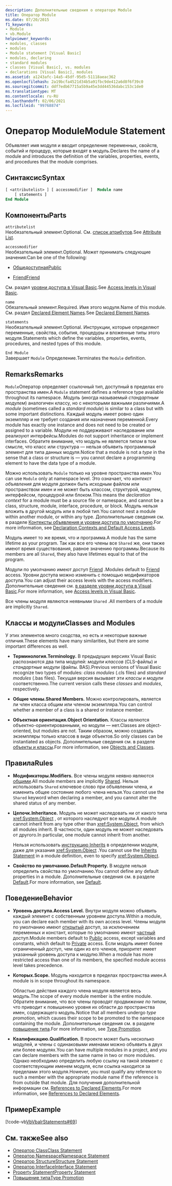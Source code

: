 ```yaml
---
description: Дополнительные сведения о операторе Module
title: Оператор Module
ms.date: 07/20/2015
f1_keywords:
- Module
- vb.Module
helpviewer_keywords:
- modules, classes
- modules
- Module statement [Visual Basic]
- modules, declaring
- standard modules
- classes [Visual Basic], vs. modules
- declarations [Visual Basic], modules
ms.assetid: a1243afc-14a5-45df-95d5-51118aeac362
ms.openlocfilehash: 2a19bcfa4521d34b5a91fbc9de412a6d8f6f39c0
ms.sourcegitcommit: ddf7edb67715a5b9a45e3dd44536dabc153c1de0
ms.translationtype: MT
ms.contentlocale: ru-RU
ms.lasthandoff: 02/06/2021
ms.locfileid: "99768874"
---
```

# <a name="module-statement"></a><span data-ttu-id="deacb-103">Оператор Module</span><span class="sxs-lookup"><span data-stu-id="deacb-103">Module Statement</span></span>

<span data-ttu-id="deacb-104">Объявляет имя модуля и вводит определение переменных, свойств, событий и процедур, которые входят в модуль.</span><span class="sxs-lookup"><span data-stu-id="deacb-104">Declares the name of a module and introduces the definition of the variables, properties, events, and procedures that the module comprises.</span></span>

## <a name="syntax"></a><span data-ttu-id="deacb-105">Синтаксис</span><span class="sxs-lookup"><span data-stu-id="deacb-105">Syntax</span></span>

```vb
[ <attributelist> ] [ accessmodifier ]  Module name
    [ statements ]
End Module
```

## <a name="parts"></a><span data-ttu-id="deacb-106">Компоненты</span><span class="sxs-lookup"><span data-stu-id="deacb-106">Parts</span></span>

`attributelist`  
<span data-ttu-id="deacb-107">Необязательный элемент.</span><span class="sxs-lookup"><span data-stu-id="deacb-107">Optional.</span></span> <span data-ttu-id="deacb-108">См. [список атрибутов](attribute-list.md).</span><span class="sxs-lookup"><span data-stu-id="deacb-108">See [Attribute List](attribute-list.md).</span></span>

`accessmodifier`  
<span data-ttu-id="deacb-109">Необязательный элемент.</span><span class="sxs-lookup"><span data-stu-id="deacb-109">Optional.</span></span> <span data-ttu-id="deacb-110">Может принимать следующие значения:</span><span class="sxs-lookup"><span data-stu-id="deacb-110">Can be one of the following:</span></span>

- [<span data-ttu-id="deacb-111">Общедоступная</span><span class="sxs-lookup"><span data-stu-id="deacb-111">Public</span></span>](../modifiers/public.md)

- [<span data-ttu-id="deacb-112">Friend</span><span class="sxs-lookup"><span data-stu-id="deacb-112">Friend</span></span>](../modifiers/friend.md)

<span data-ttu-id="deacb-113">См. раздел [уровни доступа в Visual Basic](../../programming-guide/language-features/declared-elements/access-levels.md).</span><span class="sxs-lookup"><span data-stu-id="deacb-113">See [Access levels in Visual Basic](../../programming-guide/language-features/declared-elements/access-levels.md).</span></span>

`name`  
<span data-ttu-id="deacb-114">Обязательный элемент.</span><span class="sxs-lookup"><span data-stu-id="deacb-114">Required.</span></span> <span data-ttu-id="deacb-115">Имя этого модуля.</span><span class="sxs-lookup"><span data-stu-id="deacb-115">Name of this module.</span></span> <span data-ttu-id="deacb-116">См. раздел [Declared Element Names](../../programming-guide/language-features/declared-elements/declared-element-names.md).</span><span class="sxs-lookup"><span data-stu-id="deacb-116">See [Declared Element Names](../../programming-guide/language-features/declared-elements/declared-element-names.md).</span></span>

`statements`  
<span data-ttu-id="deacb-117">Необязательный элемент.</span><span class="sxs-lookup"><span data-stu-id="deacb-117">Optional.</span></span> <span data-ttu-id="deacb-118">Инструкции, которые определяют переменные, свойства, события, процедуры и вложенные типы этого модуля.</span><span class="sxs-lookup"><span data-stu-id="deacb-118">Statements which define the variables, properties, events, procedures, and nested types of this module.</span></span>

`End Module`  
<span data-ttu-id="deacb-119">Завершает `Module` Определение.</span><span class="sxs-lookup"><span data-stu-id="deacb-119">Terminates the `Module` definition.</span></span>

## <a name="remarks"></a><span data-ttu-id="deacb-120">Remarks</span><span class="sxs-lookup"><span data-stu-id="deacb-120">Remarks</span></span>

<span data-ttu-id="deacb-121">`Module`Оператор определяет ссылочный тип, доступный в пределах его пространства имен.</span><span class="sxs-lookup"><span data-stu-id="deacb-121">A `Module` statement defines a reference type available throughout its namespace.</span></span> <span data-ttu-id="deacb-122">*Модуль* (иногда называемый *стандартным модулем*) аналогичен классу, но с некоторыми важными различиями.</span><span class="sxs-lookup"><span data-stu-id="deacb-122">A *module* (sometimes called a *standard module*) is similar to a class but with some important distinctions.</span></span> <span data-ttu-id="deacb-123">Каждый модуль имеет ровно один экземпляр и не требует создания или назначения переменной.</span><span class="sxs-lookup"><span data-stu-id="deacb-123">Every module has exactly one instance and does not need to be created or assigned to a variable.</span></span> <span data-ttu-id="deacb-124">Модули не поддерживают наследование или реализуют интерфейсы.</span><span class="sxs-lookup"><span data-stu-id="deacb-124">Modules do not support inheritance or implement interfaces.</span></span> <span data-ttu-id="deacb-125">Обратите внимание, что модуль не является *типом* в том смысле, что класс или структура — нельзя объявить программный элемент для типа данных модуля.</span><span class="sxs-lookup"><span data-stu-id="deacb-125">Notice that a module is not a *type* in the sense that a class or structure is — you cannot declare a programming element to have the data type of a module.</span></span>

<span data-ttu-id="deacb-126">Можно использовать `Module` только на уровне пространства имен.</span><span class="sxs-lookup"><span data-stu-id="deacb-126">You can use `Module` only at namespace level.</span></span> <span data-ttu-id="deacb-127">Это означает, что *контекст объявления* для модуля должен быть исходным файлом или пространством имен и не может быть классом, структурой, модулем, интерфейсом, процедурой или блоком.</span><span class="sxs-lookup"><span data-stu-id="deacb-127">This means the *declaration context* for a module must be a source file or namespace, and cannot be a class, structure, module, interface, procedure, or block.</span></span> <span data-ttu-id="deacb-128">Модуль нельзя вложить в другой модуль или в любой тип.</span><span class="sxs-lookup"><span data-stu-id="deacb-128">You cannot nest a module within another module, or within any type.</span></span> <span data-ttu-id="deacb-129">Дополнительные сведения см. в разделе [Контексты объявления и уровни доступа по умолчанию](declaration-contexts-and-default-access-levels.md).</span><span class="sxs-lookup"><span data-stu-id="deacb-129">For more information, see [Declaration Contexts and Default Access Levels](declaration-contexts-and-default-access-levels.md).</span></span>

<span data-ttu-id="deacb-130">Модуль имеет то же время, что и программа.</span><span class="sxs-lookup"><span data-stu-id="deacb-130">A module has the same lifetime as your program.</span></span> <span data-ttu-id="deacb-131">Так как все его члены все `Shared` же, они также имеют время существования, равное значению программы.</span><span class="sxs-lookup"><span data-stu-id="deacb-131">Because its members are all `Shared`, they also have lifetimes equal to that of the program.</span></span>

<span data-ttu-id="deacb-132">Модули по умолчанию имеют доступ [Friend](../modifiers/friend.md) .</span><span class="sxs-lookup"><span data-stu-id="deacb-132">Modules default to [Friend](../modifiers/friend.md) access.</span></span> <span data-ttu-id="deacb-133">Уровни доступа можно изменить с помощью модификаторов доступа.</span><span class="sxs-lookup"><span data-stu-id="deacb-133">You can adjust their access levels with the access modifiers.</span></span> <span data-ttu-id="deacb-134">Дополнительные сведения см. [в разделе уровни доступа в Visual Basic](../../programming-guide/language-features/declared-elements/access-levels.md).</span><span class="sxs-lookup"><span data-stu-id="deacb-134">For more information, see [Access levels in Visual Basic](../../programming-guide/language-features/declared-elements/access-levels.md).</span></span>

<span data-ttu-id="deacb-135">Все члены модуля являются неявными `Shared` .</span><span class="sxs-lookup"><span data-stu-id="deacb-135">All members of a module are implicitly `Shared`.</span></span>

## <a name="classes-and-modules"></a><span data-ttu-id="deacb-136">Классы и модули</span><span class="sxs-lookup"><span data-stu-id="deacb-136">Classes and Modules</span></span>

<span data-ttu-id="deacb-137">У этих элементов много сходства, но есть и некоторые важные отличия.</span><span class="sxs-lookup"><span data-stu-id="deacb-137">These elements have many similarities, but there are some important differences as well.</span></span>

- <span data-ttu-id="deacb-138">**Терминология.**</span><span class="sxs-lookup"><span data-stu-id="deacb-138">**Terminology.**</span></span> <span data-ttu-id="deacb-139">В предыдущих версиях Visual Basic распознаются два типа модулей: *модули классов* (CLS-файлы) и *стандартные модули* (файлы. BAS).</span><span class="sxs-lookup"><span data-stu-id="deacb-139">Previous versions of Visual Basic recognize two types of modules: *class modules* (.cls files) and *standard modules* (.bas files).</span></span> <span data-ttu-id="deacb-140">Текущая версия вызывает эти *классы* и *модули* соответственно.</span><span class="sxs-lookup"><span data-stu-id="deacb-140">The current version calls these *classes* and *modules*, respectively.</span></span>

- <span data-ttu-id="deacb-141">**Общие члены.**</span><span class="sxs-lookup"><span data-stu-id="deacb-141">**Shared Members.**</span></span> <span data-ttu-id="deacb-142">Можно контролировать, является ли член класса общим или членом экземпляра.</span><span class="sxs-lookup"><span data-stu-id="deacb-142">You can control whether a member of a class is a shared or instance member.</span></span>

- <span data-ttu-id="deacb-143">**Объектная ориентация.**</span><span class="sxs-lookup"><span data-stu-id="deacb-143">**Object Orientation.**</span></span> <span data-ttu-id="deacb-144">Классы являются объектно-ориентированными, но модули — нет.</span><span class="sxs-lookup"><span data-stu-id="deacb-144">Classes are object-oriented, but modules are not.</span></span> <span data-ttu-id="deacb-145">Таким образом, можно создавать экземпляры только классов в виде объектов.</span><span class="sxs-lookup"><span data-stu-id="deacb-145">So only classes can be instantiated as objects.</span></span> <span data-ttu-id="deacb-146">Дополнительные сведения см. в разделе [объекты и классы](../../programming-guide/language-features/objects-and-classes/index.md).</span><span class="sxs-lookup"><span data-stu-id="deacb-146">For more information, see [Objects and Classes](../../programming-guide/language-features/objects-and-classes/index.md).</span></span>

## <a name="rules"></a><span data-ttu-id="deacb-147">Правила</span><span class="sxs-lookup"><span data-stu-id="deacb-147">Rules</span></span>

- <span data-ttu-id="deacb-148">**Модификаторы.**</span><span class="sxs-lookup"><span data-stu-id="deacb-148">**Modifiers.**</span></span> <span data-ttu-id="deacb-149">Все члены модуля неявно являются [общими](../modifiers/shared.md).</span><span class="sxs-lookup"><span data-stu-id="deacb-149">All module members are implicitly [Shared](../modifiers/shared.md).</span></span> <span data-ttu-id="deacb-150">Нельзя использовать `Shared` ключевое слово при объявлении члена, и изменить общее состояние любого члена нельзя.</span><span class="sxs-lookup"><span data-stu-id="deacb-150">You cannot use the `Shared` keyword when declaring a member, and you cannot alter the shared status of any member.</span></span>

- <span data-ttu-id="deacb-151">**Цепочк.**</span><span class="sxs-lookup"><span data-stu-id="deacb-151">**Inheritance.**</span></span> <span data-ttu-id="deacb-152">Модуль не может наследовать ни от какого типа <xref:System.Object> , от которого наследуют все модули.</span><span class="sxs-lookup"><span data-stu-id="deacb-152">A module cannot inherit from any type other than <xref:System.Object>, from which all modules inherit.</span></span> <span data-ttu-id="deacb-153">В частности, один модуль не может наследовать от другого.</span><span class="sxs-lookup"><span data-stu-id="deacb-153">In particular, one module cannot inherit from another.</span></span>

  <span data-ttu-id="deacb-154">Нельзя использовать [инструкцию Inherits](inherits-statement.md) в определении модуля, даже для указания <xref:System.Object> .</span><span class="sxs-lookup"><span data-stu-id="deacb-154">You cannot use the [Inherits Statement](inherits-statement.md) in a module definition, even to specify <xref:System.Object>.</span></span>

- <span data-ttu-id="deacb-155">**Свойство по умолчанию.**</span><span class="sxs-lookup"><span data-stu-id="deacb-155">**Default Property.**</span></span> <span data-ttu-id="deacb-156">В модуле нельзя определить свойства по умолчанию.</span><span class="sxs-lookup"><span data-stu-id="deacb-156">You cannot define any default properties in a module.</span></span> <span data-ttu-id="deacb-157">Дополнительные сведения см. в разделе [Default](../modifiers/default.md).</span><span class="sxs-lookup"><span data-stu-id="deacb-157">For more information, see [Default](../modifiers/default.md).</span></span>

## <a name="behavior"></a><span data-ttu-id="deacb-158">Поведение</span><span class="sxs-lookup"><span data-stu-id="deacb-158">Behavior</span></span>

- <span data-ttu-id="deacb-159">**Уровень доступа.**</span><span class="sxs-lookup"><span data-stu-id="deacb-159">**Access Level.**</span></span> <span data-ttu-id="deacb-160">Внутри модуля можно объявить каждый элемент с собственным уровнем доступа.</span><span class="sxs-lookup"><span data-stu-id="deacb-160">Within a module, you can declare each member with its own access level.</span></span> <span data-ttu-id="deacb-161">Члены модуля по умолчанию имеют [открытый](../modifiers/public.md) доступ, за исключением переменных и констант, которые по умолчанию имеют [частный](../modifiers/private.md) доступ.</span><span class="sxs-lookup"><span data-stu-id="deacb-161">Module members default to [Public](../modifiers/public.md) access, except variables and constants, which default to [Private](../modifiers/private.md) access.</span></span> <span data-ttu-id="deacb-162">Если модуль имеет более ограниченный доступ, чем один из его членов, приоритет имеет указанный уровень доступа к модулю.</span><span class="sxs-lookup"><span data-stu-id="deacb-162">When a module has more restricted access than one of its members, the specified module access level takes precedence.</span></span>

- <span data-ttu-id="deacb-163">**Которых.**</span><span class="sxs-lookup"><span data-stu-id="deacb-163">**Scope.**</span></span> <span data-ttu-id="deacb-164">Модуль находится в пределах пространства имен.</span><span class="sxs-lookup"><span data-stu-id="deacb-164">A module is in scope throughout its namespace.</span></span>

  <span data-ttu-id="deacb-165">Областью действия каждого члена модуля является весь модуль.</span><span class="sxs-lookup"><span data-stu-id="deacb-165">The scope of every module member is the entire module.</span></span> <span data-ttu-id="deacb-166">Обратите внимание, что все члены проводят *продвижение по типам*, что приводит к повышению уровня их области до пространства имен, содержащего модуль.</span><span class="sxs-lookup"><span data-stu-id="deacb-166">Notice that all members undergo *type promotion*, which causes their scope to be promoted to the namespace containing the module.</span></span> <span data-ttu-id="deacb-167">Дополнительные сведения см. в разделе [повышение типа](../../programming-guide/language-features/declared-elements/type-promotion.md).</span><span class="sxs-lookup"><span data-stu-id="deacb-167">For more information, see [Type Promotion](../../programming-guide/language-features/declared-elements/type-promotion.md).</span></span>

- <span data-ttu-id="deacb-168">**Квалификацию.**</span><span class="sxs-lookup"><span data-stu-id="deacb-168">**Qualification.**</span></span> <span data-ttu-id="deacb-169">В проекте может быть несколько модулей, и члены с одинаковыми именами можно объявить в двух или более модулях.</span><span class="sxs-lookup"><span data-stu-id="deacb-169">You can have multiple modules in a project, and you can declare members with the same name in two or more modules.</span></span> <span data-ttu-id="deacb-170">Однако необходимо определить любую ссылку на такой элемент с соответствующим именем модуля, если ссылка находится за пределами этого модуля.</span><span class="sxs-lookup"><span data-stu-id="deacb-170">However, you must qualify any reference to such a member with the appropriate module name if the reference is from outside that module.</span></span> <span data-ttu-id="deacb-171">Для получения дополнительной информации см. [References to Declared Elements](../../programming-guide/language-features/declared-elements/references-to-declared-elements.md).</span><span class="sxs-lookup"><span data-stu-id="deacb-171">For more information, see [References to Declared Elements](../../programming-guide/language-features/declared-elements/references-to-declared-elements.md).</span></span>

## <a name="example"></a><span data-ttu-id="deacb-172">Пример</span><span class="sxs-lookup"><span data-stu-id="deacb-172">Example</span></span>

[!code-vb[VbVbalrStatements#69](~/samples/snippets/visualbasic/VS_Snippets_VBCSharp/VbVbalrStatements/VB/Class1.vb#69)]

## <a name="see-also"></a><span data-ttu-id="deacb-173">См. также</span><span class="sxs-lookup"><span data-stu-id="deacb-173">See also</span></span>

- [<span data-ttu-id="deacb-174">Оператор Class</span><span class="sxs-lookup"><span data-stu-id="deacb-174">Class Statement</span></span>](class-statement.md)
- [<span data-ttu-id="deacb-175">Оператор Namespace</span><span class="sxs-lookup"><span data-stu-id="deacb-175">Namespace Statement</span></span>](namespace-statement.md)
- [<span data-ttu-id="deacb-176">Оператор Structure</span><span class="sxs-lookup"><span data-stu-id="deacb-176">Structure Statement</span></span>](structure-statement.md)
- [<span data-ttu-id="deacb-177">Оператор Interface</span><span class="sxs-lookup"><span data-stu-id="deacb-177">Interface Statement</span></span>](interface-statement.md)
- [<span data-ttu-id="deacb-178">Property Statement</span><span class="sxs-lookup"><span data-stu-id="deacb-178">Property Statement</span></span>](property-statement.md)
- [<span data-ttu-id="deacb-179">Повышение типа</span><span class="sxs-lookup"><span data-stu-id="deacb-179">Type Promotion</span></span>](../../programming-guide/language-features/declared-elements/type-promotion.md)
